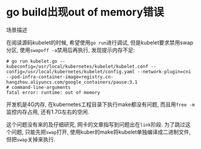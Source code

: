 # go build出现out of memory错误

场景描述

在阅读源码kubelet的时候, 希望使用`go run`进行调试, 但是kubelet要求禁用swap分区, 使用`swapoff -a`禁用后再执行, 发现提示内存不足:

```
# go run kubelet.go --kubeconfig=/usr/local/kubernetes/kubelet/kubelet.conf --config=/usr/local/kubernetes/kubelet/config.yaml --network-plugin=cni --pod-infra-container-image=registry.cn-hangzhou.aliyuncs.com/google_containers/pause:3.1
# command-line-arguments
fatal error: runtime: out of memory
```

开发机是4G内存, 在kubernetes工程目录下执行make都没有问题, 而且用`free -m`监控内存占用, 还有1.7G左右的空闲.

这个问题没有来的及仔细研究, 网卡的文章指写到问题出在`link`阶段. 为了跳过这个问题, 只能先把`swap`打开, 使用kuber的make将kubelet单独编译成二进制文件, 但把`swap`关掉来执行.
